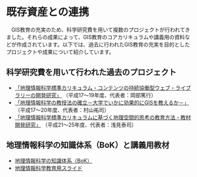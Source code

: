 # 既存資産との連携
　GIS教育の充実のため、科学研究費を用いて複数のプロジェクトが行われてきました。それらの成果によって、GIS教育のコアカリキュラムや講義用の資料などが作成されています。以下では、過去に行われたGIS教育の充実を目的としたプロジェクトや成果について紹介しています。

## 科学研究費を用いて行われた過去のプロジェクト
- [「地理情報科学標準カリキュラム・コンテンツの持続協働型ウェブ・ライブラリーの開発研究」](http://curricula.csis.u-tokyo.ac.jp/index.php) （平成17～19年度、代表者：岡部篤行）
- [「地理情報科学の教授法の確立－大学でいかに効果的にGISを教えるか－」](http://gis.sk.tsukuba.ac.jp/index2005-08.html) （平成17～20年度、代表者：村山祐司）
- [「地理情報科学標準カリキュラムに基づく地理空間的思考の教育方法・教材開発研究」](http://curricula.csis.u-tokyo.ac.jp/) （平成21～25年度、代表者：浅見泰司）

## 地理情報科学の知識体系（BoK）と講義用教材

- [地理情報科学の知識体系（BoK）](http://curricula.csis.u-tokyo.ac.jp/index.html)
- [地理情報科学教育用スライド](http://curricula.csis.u-tokyo.ac.jp/slide/)
